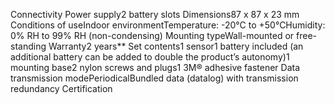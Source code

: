 Connectivity
Power supply2 battery slots
Dimensions87 x 87 x 23 mm
Conditions of useIndoor environmentTemperature: -20°C to +50°CHumidity: 0% RH to 99% RH (non-condensing)
Mounting typeWall-mounted or free-standing
Warranty2 years**
Set contents1 sensor1 battery included (an additional battery can be added to double the product’s autonomy)1 mounting base2 nylon screws and plugs1 3M® adhesive fastener
Data transmission modePeriodicalBundled data (datalog) with transmission redundancy
Certification
